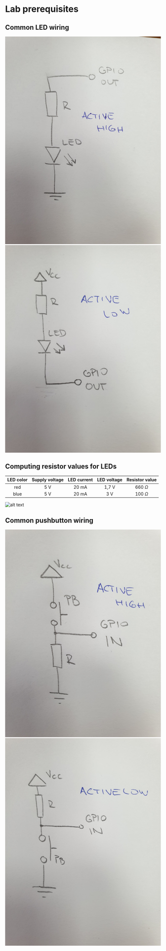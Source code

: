 # Lab prerequisites

## Common LED wiring

![alt text](../../Images/LED-active-high.jpg)
![alt text](../../Images/LED-active-low.jpg)

## Computing resistor values for LEDs

| **LED color** | **Supply voltage** | **LED current** | **LED voltage** | **Resistor value** |
|:-:|:-:|:-:|:-:|:-:|
| red | 5 V | 20 mA | 1,7 V | 660 $\Omega$ |
| blue | 5 V | 20 mA | 3 V | 100 $\Omega$ |


![alt text](https://latex.codecogs.com/gif.latex?R&space;=&space;\frac{V_{SUPPLY}-V_{LED}}{I}&space;=&space;\frac{5&space;-&space;1,7}{20\cdot&space;10^{-3}}&space;=&space;660\&space;\Omega)

## Common pushbutton wiring

![alt text](../../Images/PB-active-high.jpg)
![alt text](../../Images/PB-active-low.jpg)


